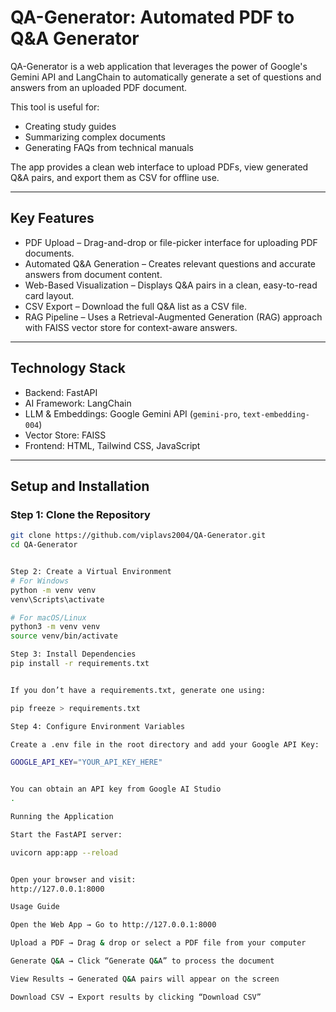 # QA-Generator: Automated PDF to Q&A Generator

QA-Generator is a web application that leverages the power of Google's Gemini API and LangChain to automatically generate a set of questions and answers from an uploaded PDF document.

This tool is useful for:
- Creating study guides  
- Summarizing complex documents  
- Generating FAQs from technical manuals  

The app provides a clean web interface to upload PDFs, view generated Q&A pairs, and export them as CSV for offline use.  

---

## Key Features
- PDF Upload – Drag-and-drop or file-picker interface for uploading PDF documents.  
- Automated Q&A Generation – Creates relevant questions and accurate answers from document content.  
- Web-Based Visualization – Displays Q&A pairs in a clean, easy-to-read card layout.  
- CSV Export – Download the full Q&A list as a CSV file.  
- RAG Pipeline – Uses a Retrieval-Augmented Generation (RAG) approach with FAISS vector store for context-aware answers.  

---

## Technology Stack
- Backend: FastAPI  
- AI Framework: LangChain  
- LLM & Embeddings: Google Gemini API (`gemini-pro`, `text-embedding-004`)  
- Vector Store: FAISS  
- Frontend: HTML, Tailwind CSS, JavaScript  

---

## Setup and Installation

### Step 1: Clone the Repository
```bash
git clone https://github.com/viplavs2004/QA-Generator.git
cd QA-Generator


Step 2: Create a Virtual Environment
# For Windows
python -m venv venv
venv\Scripts\activate

# For macOS/Linux
python3 -m venv venv
source venv/bin/activate

Step 3: Install Dependencies
pip install -r requirements.txt


If you don’t have a requirements.txt, generate one using:

pip freeze > requirements.txt

Step 4: Configure Environment Variables

Create a .env file in the root directory and add your Google API Key:

GOOGLE_API_KEY="YOUR_API_KEY_HERE"


You can obtain an API key from Google AI Studio
.

Running the Application

Start the FastAPI server:

uvicorn app:app --reload


Open your browser and visit:
http://127.0.0.1:8000

Usage Guide

Open the Web App → Go to http://127.0.0.1:8000

Upload a PDF → Drag & drop or select a PDF file from your computer

Generate Q&A → Click “Generate Q&A” to process the document

View Results → Generated Q&A pairs will appear on the screen

Download CSV → Export results by clicking “Download CSV”